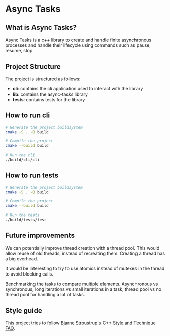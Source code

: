 # Async Tasks

## What is Async Tasks?

Async Tasks is a c++ library to create and handle finite asynchronous
processes and handle their lifecycle using commands such as pause, resume, stop.

## Project Structure

The project is structured as follows:

- **cli**: contains the cli application used to interact with the library
- **lib**: contains the async-tasks library
- **tests**: contains tests for the library

## How to run cli

```bash
# Generate the project buildsystem
cmake -S . -B build

# Compile the project
cmake --build build

# Run the cli
./build/cli/cli
```

## How to run tests

```bash
# Generate the project buildsystem
cmake -S . -B build

# Compile the project
cmake --build build

# Run the tests
./build/tests/test
```

## Future improvements

We can potentially improve thread creation with a thread pool. This would allow reuse of
old threads, instead of recreating them. Creating a thread has a big overhead.

It would be interesting to try to use atomics instead of mutexes in the thread to
avoid blocking calls.

Benchmarking the tasks to compare multiple elements. Asynchronous vs synchronous, 
long iterations vs small iterations in a task, thread pool vs no thread pool for handling
a lot of tasks.

## Style guide

This project tries to follow [Bjarne Stroustrup's C++ Style and Technique FAQ](https://www.stroustrup.com/bs_faq2.html).